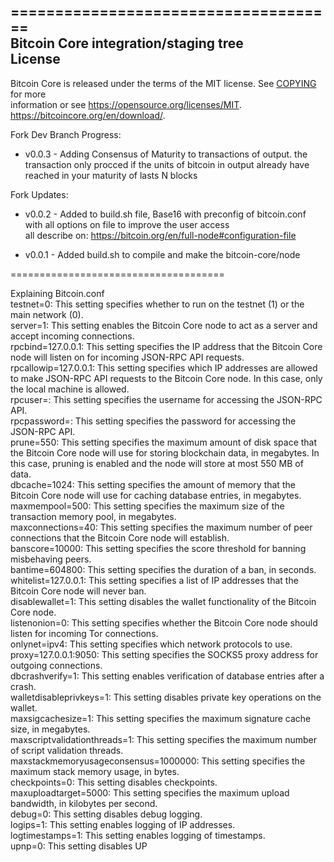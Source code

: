=====================================   
Bitcoin Core integration/staging tree   
License  
-------  
Bitcoin Core is released under the terms of the MIT license. See [COPYING](COPYING) for more  
information or see https://opensource.org/licenses/MIT.  
https://bitcoincore.org/en/download/.  
  
  Fork Dev Branch Progress:  
   - v0.0.3 - Adding Consensus of Maturity to transactions of output.
                the transaction only procced if the units of bitcoin in output
                 already have reached in your maturity of lasts N blocks
   
Fork Updates:  
   - v0.0.2 - Added to build.sh file, Base16 with preconfig of bitcoin.conf  
                with all options on file to improve the user access  
                all describe on: https://bitcoin.org/en/full-node#configuration-file          
  
   - v0.0.1 - Added build.sh to compile and make the bitcoin-core/node  
  
=====================================  
    
Explaining Bitcoin.conf  
testnet=0: This setting specifies whether to run on the testnet (1) or the main network (0).  
server=1: This setting enables the Bitcoin Core node to act as a server and accept incoming connections.  
rpcbind=127.0.0.1: This setting specifies the IP address that the Bitcoin Core node will listen on for incoming JSON-RPC API requests.  
rpcallowip=127.0.0.1: This setting specifies which IP addresses are allowed to make JSON-RPC API requests to the Bitcoin Core node. In this case, only the local machine is allowed.  
rpcuser=<your rpc username>: This setting specifies the username for accessing the JSON-RPC API.  
rpcpassword=<your rpc password>: This setting specifies the password for accessing the JSON-RPC API.  
prune=550: This setting specifies the maximum amount of disk space that the Bitcoin Core node will use for storing blockchain data, in megabytes. In this case, pruning is enabled and the node will store at most 550 MB of data.  
dbcache=1024: This setting specifies the amount of memory that the Bitcoin Core node will use for caching database entries, in megabytes.  
maxmempool=500: This setting specifies the maximum size of the transaction memory pool, in megabytes.  
maxconnections=40: This setting specifies the maximum number of peer connections that the Bitcoin Core node will establish.  
banscore=10000: This setting specifies the score threshold for banning misbehaving peers.  
bantime=604800: This setting specifies the duration of a ban, in seconds.  
whitelist=127.0.0.1: This setting specifies a list of IP addresses that the Bitcoin Core node will never ban.  
disablewallet=1: This setting disables the wallet functionality of the Bitcoin Core node.  
listenonion=0: This setting specifies whether the Bitcoin Core node should listen for incoming Tor connections.  
onlynet=ipv4: This setting specifies which network protocols to use.  
proxy=127.0.0.1:9050: This setting specifies the SOCKS5 proxy address for outgoing connections.  
dbcrashverify=1: This setting enables verification of database entries after a crash.  
walletdisableprivkeys=1: This setting disables private key operations on the wallet.  
maxsigcachesize=1: This setting specifies the maximum signature cache size, in megabytes.  
maxscriptvalidationthreads=1: This setting specifies the maximum number of script validation threads.  
maxstackmemoryusageconsensus=1000000: This setting specifies the maximum stack memory usage, in bytes.  
checkpoints=0: This setting disables checkpoints.  
maxuploadtarget=5000: This setting specifies the maximum upload bandwidth, in kilobytes per second.  
debug=0: This setting disables debug logging.  
logips=1: This setting enables logging of IP addresses.  
logtimestamps=1: This setting enables logging of timestamps.  
upnp=0: This setting disables UP  
